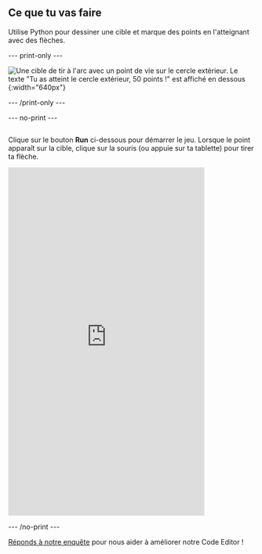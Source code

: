 ## Ce que tu vas faire

Utilise Python pour dessiner une cible et marque des points en l'atteignant avec des flèches.

--- print-only ---

![Une cible de tir à l'arc avec un point de vie sur le cercle extérieur. Le texte "Tu as atteint le cercle extérieur, 50 points !" est affiché en dessous](images/blue-points.png){:width="640px"}

--- /print-only ---

--- no-print ---
<div style="display: flex; flex-wrap: wrap">
<div style="flex-basis: 175px; flex-grow: 1">  

Clique sur le bouton **Run** ci-dessous pour démarrer le jeu. Lorsque le point apparaît sur la cible, clique sur la souris (ou appuie sur ta tablette) pour tirer ta flèche. 

  <iframe src="https://editor.raspberrypi.org/fr-FR/embed/viewer/target-practice-solution" width="400" height="710" frameborder="0" marginwidth="0" marginheight="0" allowfullscreen>
  </iframe>
</div>
</div>

--- /no-print ---

<div class="c-survey-banner" style="width:100%">
  <a class="c-survey-banner__link" href="https://form.raspberrypi.org/f/code-editor-feedback" target="_blank">Réponds à notre enquête</a> pour nous aider à améliorer notre Code Editor !
</div>



